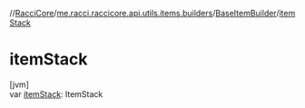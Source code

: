 //[RacciCore](../../../index.md)/[me.racci.raccicore.api.utils.items.builders](../index.md)/[BaseItemBuilder](index.md)/[itemStack](item-stack.md)

# itemStack

[jvm]\
var [itemStack](item-stack.md): ItemStack
